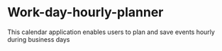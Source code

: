 # Work-day-hourly-planner
This calendar application enables users to plan and save events hourly during business days
